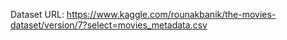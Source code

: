 Dataset URL: https://www.kaggle.com/rounakbanik/the-movies-dataset/version/7?select=movies_metadata.csv
